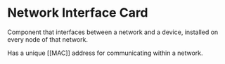 # Network Interface Card
Component that interfaces between a network and a device, installed on every node of that network.

Has a unique [[MAC]] address for communicating within a network.